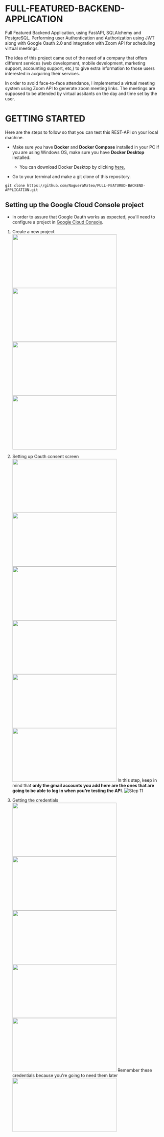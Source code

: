 # FULL-FEATURED-BACKEND-APPLICATION
Full Featured Backend Application, using FastAPI, SQLAlchemy and PostgreSQL. Performing user Authentication and Authorization using JWT along with Google Oauth 2.0 and integration with Zoom API for scheduling virtual meetings.

The idea of this project came out of the need of a company that offers different services (web development, mobile development, marketing support, accounting support, etc,) to give extra information to those users interested in acquiring their services. 

In order to avoid face-to-face attendance, I implemented a virtual meeting system using Zoom API to generate zoom meeting links. The meetings are supposed to be attended by virtual assitants on the day and time set by the user. 

# GETTING STARTED
Here are the steps to follow so that you can test this REST-API on your local machine.

- Make sure you have **Docker** and **Docker Compose** installed in your PC if you are using Windows OS, make sure you have **Docker Desktop** installed.
    - You can download Docker Desktop by clicking [here.](https://www.docker.com/products/docker-desktop/)

- Go to your terminal and make a git clone of this repository. 
```
git clone https://github.com/NogueraMateo/FULL-FEATURED-BACKEND-APPLICATION.git
```

## Setting up the Google Cloud Console project

- In order to assure that Google Oauth works as expected, you'll need to configure a project in [Google Cloud Console](https://console.cloud.google.com/welcome/new?_ga=2.117443785.-1160546546.1718048896). 

1. Create a new project
    <img src="/assets/Step1.png" width="340" height="175">
    <img src="/assets/Step2.png" width="340" height="175">
    <img src="/assets/Step3.png" width="340" height="175">
    <img src="/assets/Step4.png" width="340" height="175">

 2. Setting up Oauth consent screen
    <img src="/assets/Step5.png" width="340" height="175">
    <img src="/assets/Step6.png" width="340" height="175">
    <img src="/assets/Step7.png" width="340" height="175">
    <img src="/assets/Step8.png" width="340" height="175">
    <img src="/assets/Step9.png" width="340" height="175">
    <img src="/assets/Step10.png" width="340" height="175">
In this step, keep in mind that **only the gmail accounts you add here are the ones that are going to be able to log in when you're testing the API**. 
    ![Step 11](/assets/Step11.png)

3. Getting the credentials
    <img src="/assets/Step12.png" width="340" height="175">
    <img src="/assets/Step13.png" width="340" height="175">
    <img src="/assets/Step14.png" width="340" height="175">
    <img src="/assets/Emphasis.png" width="340" height="175">
    <img src="/assets/Step15.png" width="340" height="175">
Remember these credentials because you're going to need them later
    <img src="/assets/Step16.png" width="340" height="175">
